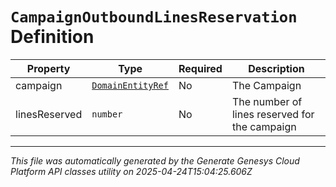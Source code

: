 # `CampaignOutboundLinesReservation` Definition

| Property | Type | Required | Description |
|----------|------|----------|-------------|
| campaign | [`DomainEntityRef`](domainentityref-definition.md) | No | The Campaign |
| linesReserved | `number` | No | The number of lines reserved for the campaign |

---

*This file was automatically generated by the Generate Genesys Cloud Platform API classes utility on 2025-04-24T15:04:25.606Z*